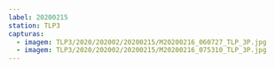 ```yaml
---
label: 20200215
station: TLP3
capturas:
  - imagem: TLP3/2020/202002/20200215/M20200216_060727_TLP_3P.jpg
  - imagem: TLP3/2020/202002/20200215/M20200216_075310_TLP_3P.jpg
---
```

